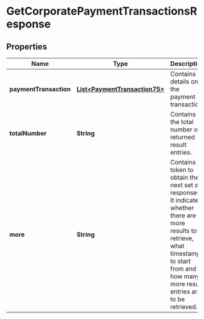 
# GetCorporatePaymentTransactionsResponse

## Properties
Name | Type | Description | Notes
------------ | ------------- | ------------- | -------------
**paymentTransaction** | [**List&lt;PaymentTransaction75&gt;**](PaymentTransaction75.md) | Contains details on the payment transaction. | 
**totalNumber** | **String** | Contains the total number of returned result entries. | 
**more** | **String** | Contains a token to obtain the next set of responses. It indicates whether there are more results to retrieve, what timestamp to start from and how many more result entries are to be retrieved. |  [optional]



